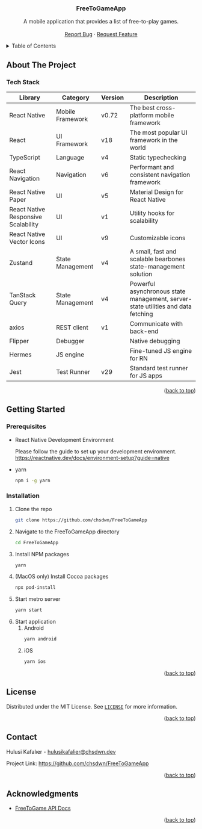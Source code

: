 <div align="center">
  <a name="title"></a>
  <h3 align="center">FreeToGameApp</h3>
  
  <p align="center">
    A mobile application that provides a list of free-to-play games.
    <br />
    <br />
    <a href="https://github.com/chsdwn/FreeToGameApp/issues">Report Bug</a>
    ·
    <a href="https://github.com/chsdwn/FreeToGameApp/issues">Request Feature</a>
  </p>
</div>

<details>
  <summary>Table of Contents</summary>
  <ol>
    <li>
      <a href="#about-the-project">About The Project</a>
      <ul>
        <li><a href="#tech-stack">Tech Stack</a></li>
      </ul>
    </li>
    <li>
      <a href="#getting-started">Getting Started</a>
      <ul>
        <li><a href="#prerequisites">Prerequisites</a></li>
        <li><a href="#installation">Installation</a></li>
      </ul>
    </li>
    <li><a href="#license">License</a></li>
    <li><a href="#contact">Contact</a></li>
    <li><a href="#acknowledgments">Acknowledgments</a></li>
  </ol>
</details>

## About The Project

### Tech Stack

| Library                             | Category         | Version | Description                                                                      |
| ----------------------------------- | ---------------- | ------- | -------------------------------------------------------------------------------- |
| React Native                        | Mobile Framework | v0.72   | The best cross-platform mobile framework                                         |
| React                               | UI Framework     | v18     | The most popular UI framework in the world                                       |
| TypeScript                          | Language         | v4      | Static typechecking                                                              |
| React Navigation                    | Navigation       | v6      | Performant and consistent navigation framework                                   |
| React Native Paper                  | UI               | v5      | Material Design for React Native                                                 |
| React Native Responsive Scalability | UI               | v1      | Utility hooks for scalability                                                    |
| React Native Vector Icons           | UI               | v9      | Customizable icons                                                               |
| Zustand                             | State Management | v4      | A small, fast and scalable bearbones state-management solution                   |
| TanStack Query                      | State Management | v4      | Powerful asynchronous state management, server-state utilities and data fetching |
| axios                               | REST client      | v1      | Communicate with back-end                                                        |
| Flipper                             | Debugger         |         | Native debugging                                                                 |
| Hermes                              | JS engine        |         | Fine-tuned JS engine for RN                                                      |
| Jest                                | Test Runner      | v29     | Standard test runner for JS apps                                                 |

<p align="right">(<a href="#title">back to top</a>)</p>

## Getting Started

### Prerequisites

- React Native Development Environment

  Please follow the guide to set up your development environment. https://reactnative.dev/docs/environment-setup?guide=native

- yarn
  ```sh
  npm i -g yarn
  ```

### Installation

1. Clone the repo
   ```sh
   git clone https://github.com/chsdwn/FreeToGameApp
   ```
1. Navigate to the FreeToGameApp directory
   ```sh
   cd FreeToGameApp
   ```
1. Install NPM packages
   ```sh
   yarn
   ```
1. (MacOS only) Install Cocoa packages
   ```sh
   npx pod-install
   ```
1. Start metro server
   ```js
   yarn start
   ```
1. Start application
   1. Android
      ```sh
      yarn android
      ```
   1. iOS
      ```sh
      yarn ios
      ```

<p align="right">(<a href="#title">back to top</a>)</p>

## License

Distributed under the MIT License. See [`LICENSE`](https://github.com/chsdwn/FreeToGameApp/blob/main/LICENSE) for more information.

<p align="right">(<a href="#title">back to top</a>)</p>

## Contact

Hulusi Kafalıer - hulusikafalier@chsdwn.dev

Project Link: https://github.com/chsdwn/FreeToGameApp

<p align="right">(<a href="#title">back to top</a>)</p>

## Acknowledgments

- [FreeToGame API Docs](https://www.freetogame.com/api-doc)

<p align="right">(<a href="#title">back to top</a>)</p>
